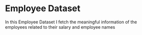 # Employee Dataset 

In this Employee Dataset I fetch the meaningful information of the employees related to their salary and employee names



